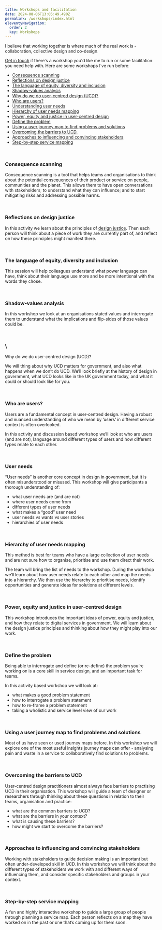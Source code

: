 ```yaml
---
title: Workshops and facilitation
date: 2024-08-06T13:05:49.490Z
permalink: /workshops/index.html
eleventyNavigation:
  order: 2
  key: Workshops
---
```

I believe that working together is where much of the real work is - collaboration, collective design and co-design.

[G﻿et in touch](https://www.claragreo.com/contact/) if there's a workshop you'd like me to run or some facilitation you need help with. Here are some workshops I've run before:

* [Consequence scanning](#consequence)
* [Reflections on design justice](#justice)
* [The language of equity, diversity and inclusion](#language)
* [Shadow-values analysis](#values)
* [Why do we do user-centred design (UCD)?](#why)
* [Who are users?](#users)
* [Understanding user needs](#needs)
* [Hierarchy of user needs mapping](#hierarchy)
* [Power, equity and justice in user-centred design](#power)
* [Define the problem](#problem)
* [Using a user journey map to find problems and solutions](#journey)
* [Overcoming the barriers to UCD ](#barriers)
* [Approaches to influencing and convincing stakeholders](#influencing)
* [Step-by-step service mapping](#mapping)



<br/>

<a name=”consequence”></a>

### Consequence scanning

Consequence scanning is a tool that helps teams and organisations to think about the potential consequences of their product or service on people, communities and the planet. This allows them to have open conversations with stakeholders; to understand what they can influence; and to start mitigating risks and addressing possible harms.



<br/>

<a name=”justice”></a>

### Reflections on design justice

In this activity we learn about the principles of [design justice](https://designjustice.org/read-the-principles). Then each person will think about a piece of work they are currently part of, and reflect on how these principles might manifest there.



<br/>

<a name=”language”></a>

### The language of equity, diversity and inclusion

This session will help colleagues understand what power language can have, think about their language use more and be more intentional with the words they chose.



<br/>

<a name=”shadow”></a>

### Shadow-values analysis

In this workshop we look at an organisations stated values and interrogate them to understand what the implications and flip-sides of those values could be.



<br/>

<a name=”why”></a>

### \
Why do we do user-centred design (UCD)?

We will thing about why UCD matters for government, and also what happens when we don’t do UCD. We’ll look briefly at the history of design in government, what UCD looks like in the UK government today, and what it could or should look like for you.



<br/>

<a name=”users”></a>

### Who are users?

Users are a fundamental concept in user-centred design. Having a robust and nuanced understanding of who we mean by ‘users’ in different service context is often overlooked. 

In this activity and discussion based workshop we’ll look at who are users (and are not), language around different types of users and how different types relate to each other.



<br/>

<a name=”needs”></a>

### User needs

“User needs” is another core concept in design in government, but it is often misunderstood or misused. This workshop will give participants a thorough understanding of:

* what user needs are (and are not)
* where user needs come from 
* different types of user needs
* what makes a “good” user need
* user needs vs wants vs user stories
* hierarchies of user needs



<br/>

<a name=”hierarchy”></a>

### Hierarchy of user needs mapping

This method is best for teams who have a large collection of user needs and are not sure how to organise, prioritise and use them direct their work. 

The team will bring the list of needs to the workshop. During the workshop we’ll learn about how user needs relate to each other and map the needs into a hierarchy. We then use the hierarchy to prioritise needs, identify opportunities and generate ideas for solutions at different levels.



<br/>

<a name=”power”></a>

### Power, equity and justice in user-centred design

This workshop introduces the important ideas of power, equity and justice, and how they relate to digital services in government. We will learn about the design justice principles and thinking about how they might play into our work.



<br/>

<a name=”problem”></a>

### Define the problem

Being able to interrogate and define (or re-define) the problem you’re working on is a core skill in service design, and an important task for teams. 

In this activity based workshop we will look at:

* what makes a good problem statement
* how to interrogate a problem statement
* how to re-frame a problem statement
* taking a wholistic and service level view of our work



<br/>

<a name=”journey”></a>

### Using a user journey map to find problems and solutions

Most of us have seen or used journey maps before. In this workshop we will explore one of the most useful insights journey maps can offer - analysing pain and waste in a service to collaboratively find solutions to problems.



<br/>

<a name=”barriers”></a>

### Overcoming the barriers to UCD

User-centred design practitioners almost always face barriers to practising UCD in their organisation. This workshop will guide a team of designer or researchers through thinking about these questions in relation to their teams, organisation and practice:

* what are the common barriers to UCD?
* what are the barriers in your context?
* what is causing these barriers?
* how might we start to overcome the barriers?



<br/>

<a name=”influencing”></a>

### Approaches to influencing and convincing stakeholders

Working with stakeholders to guide decision making is an important but often under-developed skill in UCD. In this workshop we will think about the different types of stakeholders we work with and different ways of influencing them, and consider specific stakeholders and groups in your context.



<br/>

<a name=”mapping”></a>

### Step-by-step service mapping

A fun and highly interactive workshop to guide a large group of people through planning a service map. Each person reflects on a map they have worked on in the past or one that’s coming up for them soon.